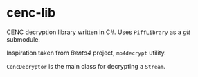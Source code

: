 # cenc-lib

CENC decryption library written in C#.
Uses `PiffLibrary` as a _git_ submodule.

Inspiration taken from _Bento4_ project, `mp4decrypt` utility.

`CencDecryptor` is the main class for decrypting a `Stream`.
